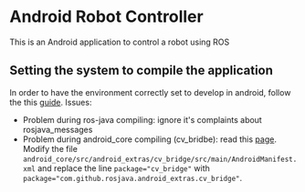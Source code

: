 # Android Robot Controller
This is an Android application to control a robot using ROS

## Setting the system to compile the application
In order to have the environment correctly set to develop in android, follow the this [guide](http://wiki.ros.org/android/Tutorials/kinetic/Installation%20-%20ROS%20Development%20Environment).
Issues:
* Problem during ros-java compiling: ignore it's complaints about rosjava_messages
* Problem during android_core compiling (cv_bridbe): read this [page](https://github.com/rosjava/android_core/issues/303). Modify the file ```android_core/src/android_extras/cv_bridge/src/main/AndroidManifest.xml``` and replace the line ```package="cv_bridge"``` with ```package="com.github.rosjava.android_extras.cv_bridge"```.
